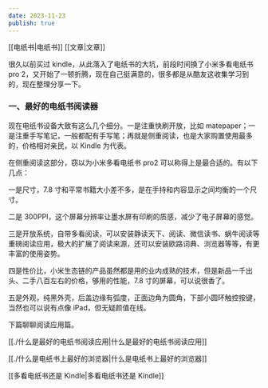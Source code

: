 ```yaml
---
date: 2023-11-23
publish: true
---
```

[[电纸书|电纸书]] [[文章|文章]]  
  
很久以前买过 kindle，从此落入了电纸书的大坑，前段时间换了小米多看电纸书 pro 2，又开始了一顿折腾，现在自己挺满意的，很多都是从酷友这收集学习到的，现在整理分享一下。  
### 一、最好的电纸书阅读器  
现在电纸书设备大致有这么几个细分。一是注重快刷开放，比如 matepaper；一是注重手写笔记，一般都配有手写笔；再就是侧重阅读，也是大家购置使用最多的，价格相对亲民，以 Kindle 为代表。    
在侧重阅读这部分，窃以为小米多看电纸书 pro2 可以称得上是最合适的。有以下几点：    
一是尺寸，7.8 寸和平常书籍大小差不多，是在手持和内容显示之间均衡的一个尺寸。    
二是 300PPI，这个屏幕分辨率让墨水屏有印刷的质感，减少了电子屏幕的感觉。    
三是开放系统，自带多看阅读，可以安装静读天下、阅读、微信读书、蜗牛阅读等重磅阅读应用，极大的扩展了阅读来源，还可以安装欧路词典、浏览器等等，有更丰富的使用姿势。    
四是性价比，小米生态链的产品虽然都是用的业内成熟的技术，但是新品一千出头、二手八百左右的价格，够用的性能，7.8 寸的屏幕，可以说很香了。    
五是外观，纯黑外壳，后盖边缘有弧度，正面边角为圆角，下部小圆环触控按键，当然也可以说有点像 iPad，但无疑颜值在线。    
下篇聊聊阅读应用篇。    
[[./什么是最好的电纸书阅读应用|什么是最好的电纸书阅读应用]]    
[[./什么是电纸书上最好的浏览器|什么是电纸书上最好的浏览器]]    
[[多看电纸书还是 Kindle|多看电纸书还是 Kindle]]  
